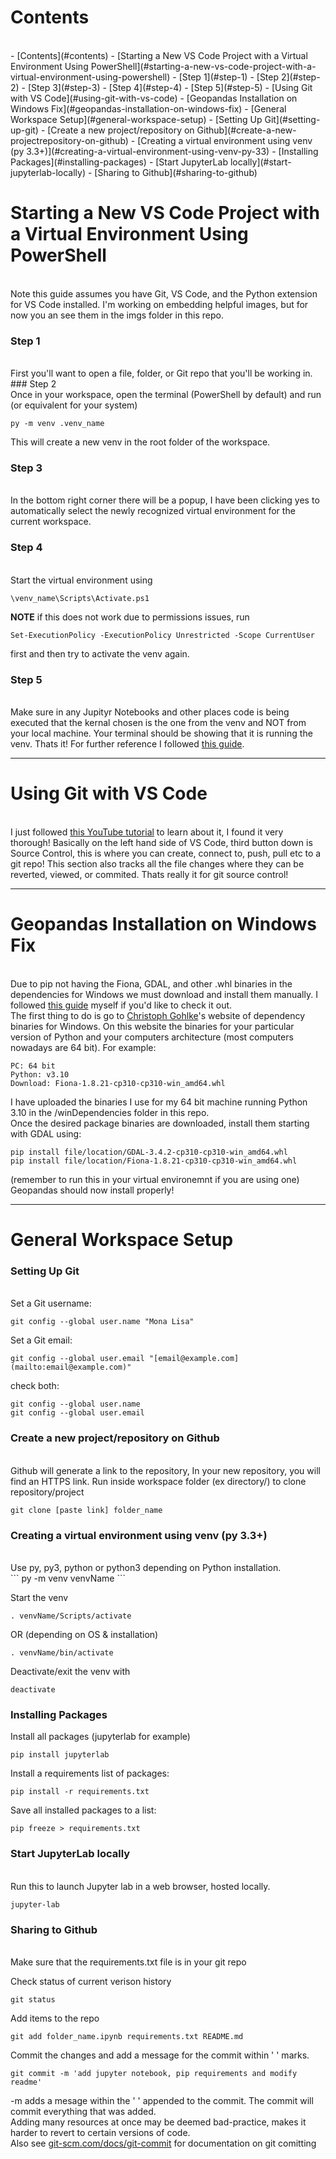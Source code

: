 # Contents
<br>
- [Contents](#contents)
- [Starting a New VS Code Project with a Virtual Environment Using PowerShell](#starting-a-new-vs-code-project-with-a-virtual-environment-using-powershell)
    - [Step 1](#step-1)
    - [Step 2](#step-2)
    - [Step 3](#step-3)
    - [Step 4](#step-4)
    - [Step 5](#step-5)
- [Using Git with VS Code](#using-git-with-vs-code)
- [Geopandas Installation on Windows Fix](#geopandas-installation-on-windows-fix)
- [General Workspace Setup](#general-workspace-setup)
    - [Setting Up Git](#setting-up-git)
    - [Create a new project/repository on Github](#create-a-new-projectrepository-on-github)
    - [Creating a virtual environment using venv (py 3.3+)](#creating-a-virtual-environment-using-venv-py-33)
    - [Installing Packages](#installing-packages)
    - [Start JupyterLab locally](#start-jupyterlab-locally)
    - [Sharing to Github](#sharing-to-github)
<br>

# Starting a New VS Code Project with a Virtual Environment Using PowerShell
<br>
Note this guide assumes you have Git, VS Code, and the Python extension for VS Code installed. I'm working on embedding helpful images, but for now you an see them in the imgs folder in this repo.<br>

### Step 1
<br>
First you'll want to open a file, folder, or Git repo that you'll be working in.
### Step 2
<br>
Once in your workspace, open the terminal (PowerShell by default) and run (or equivalent for your system)

```
py -m venv .venv_name
```

This will create a new venv in the root folder of the workspace.<br>

### Step 3
<br>
In the bottom right corner there will be a popup, I have been clicking yes to automatically select the newly recognized virtual environment for the current workspace.<br>

### Step 4

<br>Start the virtual environment using

```
\venv_name\Scripts\Activate.ps1
```

**NOTE** if this does not work due to permissions issues, run

```
Set-ExecutionPolicy -ExecutionPolicy Unrestricted -Scope CurrentUser
```

first and then try to activate the venv again.
### Step 5
<br>
Make sure in any Jupityr Notebooks and other places code is being executed that the kernal chosen is the one from the venv and NOT from your local machine.
Your terminal should be showing that it is running the venv.
Thats it!
For further reference I followed <a href="https://dev.to/aka_anoop/enabling-virtualenv-in-windows-powershell-ka3" target="_blank">this guide</a>.

- - -

# Using Git with VS Code
<br>
I just followed <a href="https://www.youtube.com/watch?v=F2DBSH2VoHQ" target="_blank">this YouTube tutorial</a> to learn about it, I found it very thorough!
Basically on the left hand side of VS Code, third button down is Source Control, this is where you can create, connect to, push, pull etc to a git repo! This section also tracks all the file changes where they can be reverted, viewed, or commited.
Thats really it for git source control!

- - -

# Geopandas Installation on Windows Fix
<br>
Due to pip not having the Fiona, GDAL, and other .whl binaries in the dependencies for Windows we must download and install them manually. I followed <a href="https://iotespresso.com/how-to-install-geopandas-on-windows/" target="_blank">this guide</a> myself if you'd like to check it out.<br>
The first thing to do is go to <a href="https://www.lfd.uci.edu/~gohlke/pythonlibs/" target="_blank">Christoph Gohlke</a>'s website of dependency binaries for Windows. On this website the binaries for your particular version of Python and your computers architecture (most computers nowadays are 64 bit).
For example:

```
PC: 64 bit
Python: v3.10
Download: Fiona-1.8.21-cp310-cp310-win_amd64.whl
```

I have uploaded the binaries I use for my 64 bit machine running Python 3.10 in the /winDependencies folder in this repo.
<br>
Once the desired package binaries are downloaded, install them starting with GDAL using:

```
pip install file/location/GDAL-3.4.2-cp310-cp310-win_amd64.whl
pip install file/location/Fiona-1.8.21-cp310-cp310-win_amd64.whl
```

(remember to run this in your virtual environemnt if you are using one)
<br>
Geopandas should now install properly!

- - -

# General Workspace Setup

### Setting Up Git
<br>
Set a Git username:

```
git config --global user.name "Mona Lisa"
```

Set a Git email:

```
git config --global user.email "[email@example.com](mailto:email@example.com)"
```

check both:

```
git config --global user.name
git config --global user.email
```

### Create a new project/repository on Github
<br>
Github will generate a link to the repository, In your new repository, you will find an HTTPS link. Run inside workspace folder (ex directory/) to clone repository/project

```
git clone [paste link] folder_name
```

### Creating a virtual environment using venv (py 3.3+)
<br>
Use py, py3, python or python3 depending on Python installation.
<br>
```
py -m venv venvName
```

Start the venv

```
. venvName/Scripts/activate
```

OR (depending on OS & installation)

```
. venvName/bin/activate
```

Deactivate/exit the venv with

```
deactivate
```

### Installing Packages
Install all packages (jupyterlab for example)

```
pip install jupyterlab
```

Install a requirements list of packages:

```
pip install -r requirements.txt
```

Save all installed packages to a list:

```
pip freeze > requirements.txt
```

### Start JupyterLab locally
<br>
Run this to launch Jupyter lab in a web browser, hosted locally.

```
jupyter-lab
```

### Sharing to Github
<br>
Make sure that the requirements.txt file is in your git repo

Check status of current verison history

```
git status
```

Add items to the repo
<br>
```
git add folder_name.ipynb requirements.txt README.md
```

Commit the changes and add a message for the commit within ' ' marks.

```
git commit -m 'add jupyter notebook, pip requirements and modify readme'
```

-m adds a mesage within the ' ' appended to the commit. The commit will commit everything that was added.<br>
Adding many resources at once may be deemed bad-practice, makes it harder to revert to certain versions of code.<br>
Also see [git-scm.com/docs/git-commit](http://git-scm.com/docs/git-commit) for documentation on git comitting